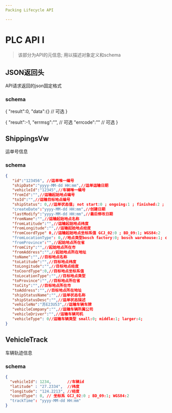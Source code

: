 ```yaml
---
Packing Lifecycle API

---
```


# PLC API I

> 该部分为API的元信息; 用以描述对象定义和schema
>

## JSON返回头
API请求返回的json固定格式

### schema

{
"result":0,
"data":{} // 可选
}

{
"result":-1,
"errmsg":"", // 可选
"errcode":"" // 可选
}


## ShippingsVw
运单号信息

### schema

```json
{
   "id":"123456", //运单唯一编号
   "shipDate":"yyyy-MM-dd HH:mm",//运单运输日期
   "vehicleId":"12345",//车辆唯一编号
   "fromId":"",//运输起始地点编号
   "toId":"",//运输目标地点编号
   "shipStatus": 0,//运单状态值; not start:0 ; ongoing:1 ; finished:2 ; canceled:3
   "createDate":"yyyy-MM-dd HH:mm",//创建日期
   "lastModify":"yyyy-MM-dd HH:mm",//最后修改日期
   "fromName":"",//运输起始地点名称
   "fromLatitude":"",//运输起始地点纬度
   "fromLongitude":"",//运输起始地点经度
   "fromCoordType" 0,//运输起始地点坐标系值 GCJ_02:0 ; BD_09:1; WGS84:2
   "fromLocationType": 0,//地点类型bosch factory:0; bosch warehouse:1; customer:5; supplier:8;
   "fromProvince":"",//起始地点所在省
   "fromCity":"",//起始地点所在市
   "fromAddress":"",//起始地点所在地址
   "toName":"",//目标地点名称
   "toLatitude":"",//目标地点纬度
   "toLongitude":"",//目标地点经度
   "toCoordType":0,//目标地点坐标系值
   "toLocationType":"",//目标地点类型
   "toProvince":"",//目标地点所在省
   "toCity":"",//目标地点所在市
   "toAddress":"",//目标地点所在地址
   "shipStatusName":"",//运单状态名称
   "shipStatusDesc":"",//运单状态描述
   "vehicleNo":"苏E23U53",//运输车辆车牌
   "vehicleCompany":"",//运输车辆所属公司
   "vehicleDriver":"",//运输车辆司机
   "vehicleType": 0//运输车辆类型 small:0; middle:1; larger:4;
}
```





## VehicleTrack

车辆轨迹信息

### schema

```json
{
  "vehicleId": 1234, 	   //车辆id
  "latitude" : "27.2334",  //纬度
  "longitude": "124.2213", //经度
  "coordType": 0, // 坐标系 GCJ_02:0 ; BD_09:1; WGS84:2
  "trackTime": "yyyy-MM-dd HH:mm"
}
```

